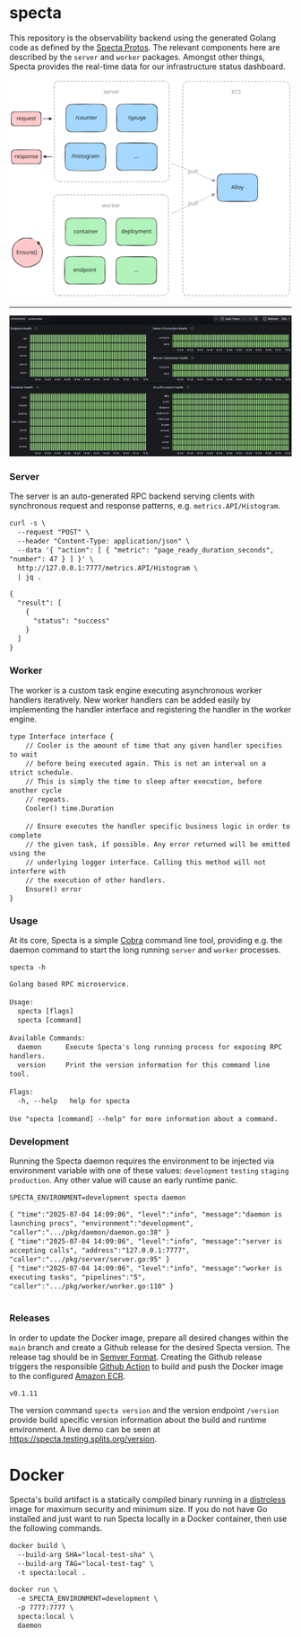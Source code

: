 # specta

This repository is the observability backend using the generated Golang code as
defined by the [Specta Protos]. The relevant components here are described by
the `server` and `worker` packages. Amongst other things, Specta provides the
real-time data for our infrastructure status dashboard.

![Specta Overview](.github/assets/Specta-Overview.svg)

---

![Infrastructure Status](.github/assets/Infrastructure-Status.png)

### Server

The server is an auto-generated RPC backend serving clients with synchronous
request and response patterns, e.g. `metrics.API/Histogram`.

```
curl -s \
  --request "POST" \
  --header "Content-Type: application/json" \
  --data '{ "action": [ { "metric": "page_ready_duration_seconds", "number": 47 } ] }' \
  http://127.0.0.1:7777/metrics.API/Histogram \
  | jq .
```

```
{
  "result": [
    {
      "status": "success"
    }
  ]
}
```

### Worker

The worker is a custom task engine executing asynchronous worker handlers
iteratively. New worker handlers can be added easily by implementing the handler
interface and registering the handler in the worker engine.

```
type Interface interface {
	// Cooler is the amount of time that any given handler specifies to wait
	// before being executed again. This is not an interval on a strict schedule.
	// This is simply the time to sleep after execution, before another cycle
	// repeats.
	Cooler() time.Duration

	// Ensure executes the handler specific business logic in order to complete
	// the given task, if possible. Any error returned will be emitted using the
	// underlying logger interface. Calling this method will not interfere with
	// the execution of other handlers.
	Ensure() error
}
```

### Usage

At its core, Specta is a simple [Cobra] command line tool, providing e.g. the
daemon command to start the long running `server` and `worker` processes.

```
specta -h
```

```
Golang based RPC microservice.

Usage:
  specta [flags]
  specta [command]

Available Commands:
  daemon      Execute Specta's long running process for exposing RPC handlers.
  version     Print the version information for this command line tool.

Flags:
  -h, --help   help for specta

Use "specta [command] --help" for more information about a command.
```

### Development

Running the Specta daemon requires the environment to be injected via
environment variable with one of these values: `development` `testing` `staging`
`production`. Any other value will cause an early runtime panic.

```
SPECTA_ENVIRONMENT=development specta daemon
```

```
{ "time":"2025-07-04 14:09:06", "level":"info", "message":"daemon is launching procs", "environment":"development", "caller":".../pkg/daemon/daemon.go:38" }
{ "time":"2025-07-04 14:09:06", "level":"info", "message":"server is accepting calls", "address":"127.0.0.1:7777",  "caller":".../pkg/server/server.go:95" }
{ "time":"2025-07-04 14:09:06", "level":"info", "message":"worker is executing tasks", "pipelines":"5",             "caller":".../pkg/worker/worker.go:110" }


```

### Releases

In order to update the Docker image, prepare all desired changes within the
`main` branch and create a Github release for the desired Specta version. The
release tag should be in [Semver Format]. Creating the Github release triggers
the responsible [Github Action] to build and push the Docker image to the
configured [Amazon ECR].

```
v0.1.11
```

The version command `specta version` and the version endpoint `/version` provide build
specific version information about the build and runtime environment. A live demo can
be seen at https://specta.testing.splits.org/version.

# Docker

Specta's build artifact is a statically compiled binary running in a
[distroless] image for maximum security and minimum size. If you do not have Go
installed and just want to run Specta locally in a Docker container, then use
the following commands.

```
docker build \
  --build-arg SHA="local-test-sha" \
  --build-arg TAG="local-test-tag" \
  -t specta:local .
```

```
docker run \
  -e SPECTA_ENVIRONMENT=development \
  -p 7777:7777 \
  specta:local \
  daemon
```

[Amazon ECR]: https://docs.aws.amazon.com/ecr
[Cobra]: https://github.com/spf13/cobra
[distroless]: https://github.com/GoogleContainerTools/distroless
[Github Action]: .github/workflows/docker-release.yaml
[Semver Format]: https://semver.org
[Specta Protos]: https://github.com/0xSplits/spectaprotos
